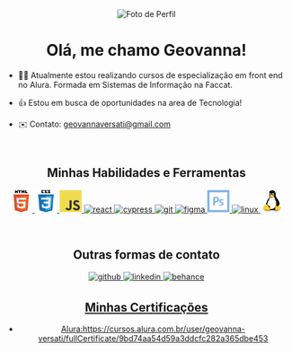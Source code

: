 <div align="center">
<img alt="Foto de Perfil" width="260" height="260" src="https://avatars.githubusercontent.com/u/82105073?v=4">

  
# Olá, me chamo Geovanna!
  
</div>
  

- 👨‍🎓 Atualmente estou realizando cursos de especialização em front end no Alura. Formada em Sistemas de Informação na Faccat.
  

- 👍 Estou em busca de oportunidades na area de Tecnologia!  
  

- ✉️ Contato: geovannaversati@gmail.com
  

<br/>  

<div align="center">
  
## Minhas Habilidades e Ferramentas
  
  
<div align="center"><tr><td align="top" width="33%">

  
<p align="center"> <a href="https://www.w3.org/html/" target="_blank" rel="noreferrer"> <img src="https://raw.githubusercontent.com/devicons/devicon/master/icons/html5/html5-original-wordmark.svg" alt="html5" width="40" height="40"/> </a> <a href="https://www.w3schools.com/css/" target="_blank" rel="noreferrer"> <img src="https://raw.githubusercontent.com/devicons/devicon/master/icons/css3/css3-original-wordmark.svg" alt="css3" width="40" height="40"/> </a> <a href="https://developer.mozilla.org/en-US/docs/Web/JavaScript" target="_blank" rel="noreferrer"> <img src="https://raw.githubusercontent.com/devicons/devicon/master/icons/javascript/javascript-original.svg" alt="javascript" width="40" height="40"/> </a> <a href="https://pt-br.reactjs.org/ target="_blank" rel="noreferrer"> <img src="https://www.vectorlogo.zone/logos/reactjs/reactjs-icon.svg" alt="react" width="40" height="40"/> </a>  <a href="https://www.cypress.io target="_blank" rel="noreferrer"> <img src="https://github.com/get-icon/geticon/blob/master/icons/cypress.svg" alt="cypress" width="40" height="40"/> </a> <a href="https://git-scm.com/" target="_blank" rel="noreferrer"> <img src="https://www.vectorlogo.zone/logos/git-scm/git-scm-icon.svg" alt="git" width="40" height="40"/> </a> <a href="https://www.figma.com/" target="_blank" rel="noreferrer"> <img src="https://www.vectorlogo.zone/logos/figma/figma-icon.svg" alt="figma" width="40" height="40"/> </a> <a href="https://www.photoshop.com/en" target="_blank" rel="noreferrer"> <img src="https://raw.githubusercontent.com/devicons/devicon/master/icons/photoshop/photoshop-line.svg" alt="photoshop" width="40" height="40"/> </a> <a href<a href="https://www.canva.com/" target="_blank" rel="noreferrer"> <img src="https://www.vectorlogo.zone/logos/canva/canva-icon.svg" alt="linux" width="40" height="40"/> </a> <a href<a href="https://www.linux.org/" target="_blank" rel="noreferrer"> <img src="https://raw.githubusercontent.com/devicons/devicon/master/icons/linux/linux-original.svg" alt="linux" width="40" height="40"/> </a>  </p>

</div>
 
<br/>  

<div align="center">
  
## Outras formas de contato  

</div>
  
<div align="center">
<a href="https://github.com/GiVersati" target="_blank">
<img src=https://img.shields.io/badge/github-%2324292e.svg?&style=for-the-badge&logo=github&logoColor=white alt=github style="margin-bottom: 5px;" />
</a>
<a href="https://www.linkedin.com/in/geovanna-versati-032b37193" target="_blank">
<img src=https://img.shields.io/badge/linkedin-%231E77B5.svg?&style=for-the-badge&logo=linkedin&logoColor=white alt=linkedin style="margin-bottom: 5px;" />
</a>
<a href="https://www.behance.net/giversatti" target="_blank"> <img src=https://img.shields.io/badge/Behance-0054F7?style=for-the-badge&logo=behance&logoColor=white alt=behance style="margin-bottom: 5px;" />
 
</div>  

<div align="center">
  
## Minhas Certificações  

</div>
  
- Alura:https://cursos.alura.com.br/user/geovanna-versati/fullCertificate/9bd74aa54d59a3ddcfc282a365dbe453

<br/> 


